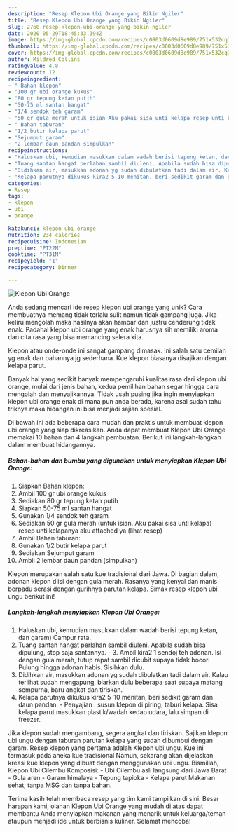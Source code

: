 ```yaml
---
description: "Resep Klepon Ubi Orange yang Bikin Ngiler"
title: "Resep Klepon Ubi Orange yang Bikin Ngiler"
slug: 2760-resep-klepon-ubi-orange-yang-bikin-ngiler
date: 2020-05-29T18:45:33.394Z
image: https://img-global.cpcdn.com/recipes/c0803d0609d8e989/751x532cq70/klepon-ubi-orange-foto-resep-utama.jpg
thumbnail: https://img-global.cpcdn.com/recipes/c0803d0609d8e989/751x532cq70/klepon-ubi-orange-foto-resep-utama.jpg
cover: https://img-global.cpcdn.com/recipes/c0803d0609d8e989/751x532cq70/klepon-ubi-orange-foto-resep-utama.jpg
author: Mildred Collins
ratingvalue: 4.8
reviewcount: 12
recipeingredient:
- " Bahan klepon"
- "100 gr ubi orange kukus"
- "80 gr tepung ketan putih"
- "50-75 ml santan hangat"
- "1/4 sendok teh garam"
- "50 gr gula merah untuk isian Aku pakai sisa unti kelapa resep unti kelapanya aku attached ya           lihat resep"
- " Bahan taburan"
- "1/2 butir kelapa parut"
- "Sejumput garam"
- "2 lembar daun pandan simpulkan"
recipeinstructions:
- "Haluskan ubi, kemudian masukkan dalam wadah berisi tepung ketan, dan garam) Campur rata."
- "Tuang santan hangat perlahan sambil diuleni. Apabila sudah bisa dipulung, stop saja santannya. 3. Ambil kira2 1 sendoj teh adonan. Isi dengan gula merah, tutup rapat sambil dicubit supaya tidak bocor. Pulung hingga adonan habis. Sisihkan dulu."
- "Didihkan air, masukkan adonan yg sudah dibulatkan tadi dalam air. Kalau terlihat sudah mengapung, biarkan dulu beberapa saat supaya matang sempurna, baru angkat dan tiriskan."
- "Kelapa parutnya dikukus kira2 5-10 menitan, beri sedikit garam dan daun pandan.  Penyajian : susun klepon di piring, taburi kelapa. Sisa kelapa parut masukkan plastik/wadah kedap udara, lalu simpan di freezer."
categories:
- Resep
tags:
- klepon
- ubi
- orange

katakunci: klepon ubi orange 
nutrition: 234 calories
recipecuisine: Indonesian
preptime: "PT22M"
cooktime: "PT31M"
recipeyield: "1"
recipecategory: Dinner

---
```



![Klepon Ubi Orange](https://img-global.cpcdn.com/recipes/c0803d0609d8e989/751x532cq70/klepon-ubi-orange-foto-resep-utama.jpg)

Anda sedang mencari ide resep klepon ubi orange yang unik? Cara membuatnya memang tidak terlalu sulit namun tidak gampang juga. Jika keliru mengolah maka hasilnya akan hambar dan justru cenderung tidak enak. Padahal klepon ubi orange yang enak harusnya sih memiliki aroma dan cita rasa yang bisa memancing selera kita.

Klepon atau onde-onde ini sangat gampang dimasak. Ini salah satu cemilan yg enak dan bahannya jg sederhana. Kue klepon biasanya disajikan dengan kelapa parut.

Banyak hal yang sedikit banyak mempengaruhi kualitas rasa dari klepon ubi orange, mulai dari jenis bahan, kedua pemilihan bahan segar hingga cara mengolah dan menyajikannya. Tidak usah pusing jika ingin menyiapkan klepon ubi orange enak di mana pun anda berada, karena asal sudah tahu triknya maka hidangan ini bisa menjadi sajian spesial.


Di bawah ini ada beberapa cara mudah dan praktis untuk membuat klepon ubi orange yang siap dikreasikan. Anda dapat membuat Klepon Ubi Orange memakai 10 bahan dan 4 langkah pembuatan. Berikut ini langkah-langkah dalam membuat hidangannya.

<!--inarticleads1-->

##### Bahan-bahan dan bumbu yang digunakan untuk menyiapkan Klepon Ubi Orange:

1. Siapkan  Bahan klepon:
1. Ambil 100 gr ubi orange kukus
1. Sediakan 80 gr tepung ketan putih
1. Siapkan 50-75 ml santan hangat
1. Gunakan 1/4 sendok teh garam
1. Sediakan 50 gr gula merah (untuk isian. Aku pakai sisa unti kelapa) resep unti kelapanya aku attached ya           (lihat resep)
1. Ambil  Bahan taburan:
1. Gunakan 1/2 butir kelapa parut
1. Sediakan Sejumput garam
1. Ambil 2 lembar daun pandan (simpulkan)


Klepon merupakan salah satu kue tradisional dari Jawa. Di bagian dalam, adonan klepon diisi dengan gula merah. Rasanya yang kenyal dan manis berpadu serasi dengan gurihnya parutan kelapa. Simak resep klepon ubi ungu berikut ini! 

<!--inarticleads2-->

##### Langkah-langkah menyiapkan Klepon Ubi Orange:

1. Haluskan ubi, kemudian masukkan dalam wadah berisi tepung ketan, dan garam) Campur rata.
1. Tuang santan hangat perlahan sambil diuleni. Apabila sudah bisa dipulung, stop saja santannya. - 3. Ambil kira2 1 sendoj teh adonan. Isi dengan gula merah, tutup rapat sambil dicubit supaya tidak bocor. Pulung hingga adonan habis. Sisihkan dulu.
1. Didihkan air, masukkan adonan yg sudah dibulatkan tadi dalam air. Kalau terlihat sudah mengapung, biarkan dulu beberapa saat supaya matang sempurna, baru angkat dan tiriskan.
1. Kelapa parutnya dikukus kira2 5-10 menitan, beri sedikit garam dan daun pandan.  - Penyajian : susun klepon di piring, taburi kelapa. Sisa kelapa parut masukkan plastik/wadah kedap udara, lalu simpan di freezer.


Jika klepon sudah mengambang, segera angkat dan tiriskan. Sajikan klepon ubi ungu dengan taburan parutan kelapa yang sudah dibumbui dengan garam. Resep klepon yang pertama adalah Klepon ubi ungu. Kue ini termasuk pada aneka kue tradisional Namun, sekarang akan dijelaskan kreasi kue klepon yang dibuat dengan menggunakan ubi ungu. Bismillah, Klepon Ubi Cilembu Komposisi: - Ubi Cilembu asli langsung dari Jawa Barat - Gula aren - Garam himalaya - Tepung tapioka - Kelapa parut Makanan sehat, tanpa MSG dan tanpa bahan. 

Terima kasih telah membaca resep yang tim kami tampilkan di sini. Besar harapan kami, olahan Klepon Ubi Orange yang mudah di atas dapat membantu Anda menyiapkan makanan yang menarik untuk keluarga/teman ataupun menjadi ide untuk berbisnis kuliner. Selamat mencoba!
